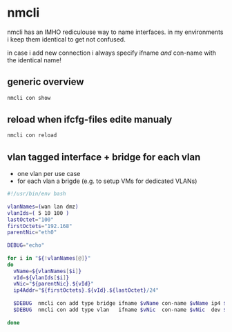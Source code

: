 # nmcli

nmcli has an IMHO rediculouse way to name interfaces.
in my environments i keep them identical to get not confused.

in case i add new connection i always specify ifname *and* con-name with the identical name!


## generic overview
```bash
nmcli con show
```

## reload when ifcfg-files edite manualy
```bash
nmcli con reload
```

## vlan tagged interface + bridge for each vlan

  * one vlan per use case
  * for each vlan a brigde (e.g. to setup VMs for dedicated VLANs)
  
```bash
#!/usr/bin/env bash
 
vlanNames=(wan lan dmz)
vlanIds=( 5 10 100 )
lastOctet="100"
firstOctets="192.168"
parentNic="eth0"
 
DEBUG="echo"
 
for i in "${!vlanNames[@]}"
do
  vName=${vlanNames[$i]}
  vId=${vlanIds[$i]}
  vNic="${parentNic}.${vId}"
  ip4Addr="${firstOctets}.${vId}.${lastOctet}/24"
  
  $DEBUG  nmcli con add type bridge ifname $vName con-name $vName ip4 $ip4Addr
  $DEBUG  nmcli con add type vlan   ifname $vNic  con-name $vNic  dev $parentNic id $vId master $vName slave-type bridge
 
done
```
